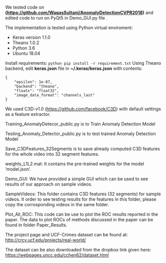 We tested code on **(https://github.com/WaqasSultani/AnomalyDetectionCVPR2018)** and edited code to run on PyQt5 in Demo_GUI.py file .


The implementation is tested using Python virtual enviroment:

- Keras version 1.1.0 
- Theano 1.0.2
- Python 3.6
- Ubuntu 18.04

Install requirements: ```python pip install -r requirement.txt```
Using Theano backend, edit **keras.json** file in **~/.keras/keras.json** with contents:
```
{
    "epsilon": 1e-07,
    "backend": "theano",
    "floatx": "float32",
    "image_data_format": "channels_last"
}
```
We used C3D-v1.0 (https://github.com/facebook/C3D) with default settings as a feature extractor.
 
Training_AnomalyDetecor_public.py is to Train Anomaly Detection Model


Testing_Anomaly_Detector_public.py is to test trained Anomaly Detection Model


Save_C3DFeatures_32Segments is to save already computed C3D features for the whole video into 32 segment features.


weights_L1L2.mat: It contains the pre-trained weights for the model ‘model.json’.

Demo_GUI: We have provided a simple GUI which can be used to see results of our approach on sample videos.

SampleVideos: This folder contains C3D features (32 segments) for sample videos. It order to see testing results for the features in this folder, please copy the corrosponding videos in the same folder.


Plot_All_ROC:  This code can be use to plot the ROC results reported in the paper. The data to plot ROCs of methods discussed in the paper can be found in folder Paper_Results.


The project page and UCF-Crimes dataset can be found at: http://crcv.ucf.edu/projects/real-world/


The dataset can be also downloaded from the dropbox link given here:
https://webpages.uncc.edu/cchen62/dataset.html
